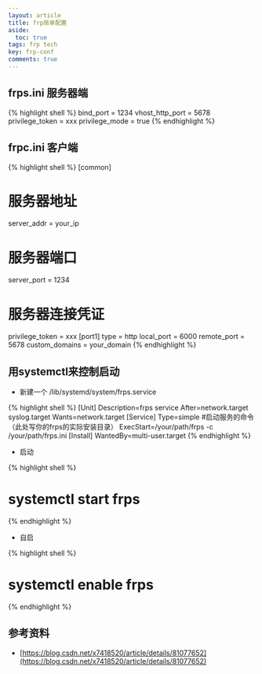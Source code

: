 ```yaml
---
layout: article
title: frp简单配置
aside:
  toc: true
tags: frp tech
key: frp-conf
comments: true
---
```


## frps.ini 服务器端

{% highlight shell %}
bind_port = 1234
vhost_http_port = 5678
privilege_token = xxx
privilege_mode = true
{% endhighlight %}

## frpc.ini 客户端

{% highlight shell %}
[common]
# 服务器地址
server_addr = your_ip
# 服务器端口
server_port = 1234
# 服务器连接凭证
privilege_token = xxx
[port1]
type = http
local_port = 6000
remote_port = 5678
custom_domains = your_domain
{% endhighlight %}

## 用systemctl来控制启动

* 新建一个 /lib/systemd/system/frps.service

{% highlight shell %}
[Unit]
Description=frps service
After=network.target syslog.target
Wants=network.target
[Service]
Type=simple
#启动服务的命令（此处写你的frps的实际安装目录）
ExecStart=/your/path/frps -c /your/path/frps.ini
[Install]
WantedBy=multi-user.target
{% endhighlight %}

* 启动

{% highlight shell %}
# systemctl start frps
{% endhighlight %}

* 自启

{% highlight shell %}
# systemctl enable frps
{% endhighlight %}


## 参考资料

* [https://blog.csdn.net/x7418520/article/details/81077652](https://blog.csdn.net/x7418520/article/details/81077652)
